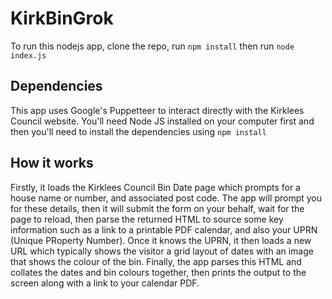 # KirkBinGrok

To run this nodejs app, clone the repo, run `npm install` then run `node index.js`

## Dependencies
This app uses Google's Puppetteer to interact directly with the Kirklees Council website. You'll need Node JS installed on your computer first and then you'll need to install the dependencies using `npm install`

## How it works
Firstly, it loads the Kirklees Council Bin Date page which prompts for a house name or number, and associated post code. The app will prompt you for these details, then it will submit the form on your behalf, wait for the page to reload, then parse the returned HTML to source some key information such as a link to a printable PDF calendar, and also your UPRN (Unique PRoperty Number). Once it knows the UPRN, it then loads a new URL which typically shows the visitor a grid layout of dates with an image that shows the colour of the bin. Finally, the app parses this HTML and collates the dates and bin colours together, then prints the output to the screen along with a link to your calendar PDF.
